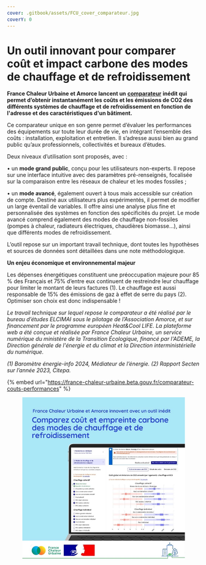 ```yaml
---
cover: .gitbook/assets/FCU_cover_comparateur.jpg
coverY: 0
---
```


# Un outil innovant pour comparer coût et impact carbone des modes de chauffage et de refroidissement

**France Chaleur Urbaine et Amorce lancent un** [**comparateur**](https://france-chaleur-urbaine.beta.gouv.fr/comparateur-couts-performances) **inédit qui permet d’obtenir instantanément les coûts et les émissions de CO2 des différents systèmes de chauffage et de refroidissement en fonction de l'adresse et des caractéristiques d'un bâtiment.**

Ce comparateur unique en son genre permet d’évaluer les performances des équipements sur toute leur durée de vie, en intégrant l’ensemble des coûts : installation, exploitation et entretien. Il s’adresse aussi bien au grand public qu’aux professionnels, collectivités et bureaux d’études.&#x20;

Deux niveaux d’utilisation sont proposés, avec :

• un **mode grand public**, conçu pour les utilisateurs non-experts. Il repose sur une interface intuitive avec des paramètres pré-renseignés, focalisée sur la comparaison entre les réseaux de chaleur et les modes fossiles ;

• un **mode avancé**, également ouvert à tous mais accessible sur création de compte. Destiné aux utilisateurs plus expérimentés, il permet de modifier un large éventail de variables. Il offre ainsi une analyse plus fine et personnalisée des systèmes en fonction des spécificités du projet. Le mode avancé comprend également des modes de chauffage non-fossiles (pompes à chaleur, radiateurs électriques, chaudières biomasse…), ainsi que différents modes de refroidissement.

L’outil repose sur un important travail technique, dont toutes les hypothèses et sources de données sont détaillées dans une note méthodologique.&#x20;

**Un enjeu économique et environnemental majeur**&#x20;

Les dépenses énergétiques constituent une préoccupation majeure pour 85 % des Français et 75% d’entre eux continuent de restreindre leur chauffage pour limiter le montant de leurs factures (1). Le chauffage est aussi responsable de 15% des émissions de gaz à effet de serre du pays (2). Optimiser son choix est donc indispensable !

_Le travail technique sur lequel repose le comparateur a été réalisé par le bureau d’études ELCIMAI sous le pilotage de l’Association Amorce, et sur financement par le programme européen Heat\&Cool LIFE. La plateforme web a été conçue et réalisée par France Chaleur Urbaine, un service numérique du ministère de la Transition Écologique, financé par l'ADEME, la Direction générale de l'énergie et du climat et la Direction interministérielle du numérique._

_(1) Baromètre énergie-info 2024, Médiateur de l’énergie. (2) Rapport Secten sur l’année 2023, Citepa._

{% embed url="https://france-chaleur-urbaine.beta.gouv.fr/comparateur-couts-performances" %}

<figure><img src=".gitbook/assets/FCU_comparateur.jpg" alt=""><figcaption></figcaption></figure>

